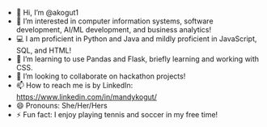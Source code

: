 - 👋 Hi, I’m @akogut1
- 👀 I’m interested in computer information systems, software development, AI/ML development, and business analytics!
- 💻 I am proficient in Python and Java and mildly proficient in JavaScript, SQL, and HTML!
- 🌱 I’m learning to use Pandas and Flask, briefly learning and working with CSS.
- 💞️ I’m looking to collaborate on hackathon projects!
- 📫 How to reach me is by LinkedIn: https://www.linkedin.com/in/mandykogut/
- 😄 Pronouns: She/Her/Hers
- ⚡ Fun fact: I enjoy playing tennis and soccer in my free time!

<!---
akogut1/akogut1 is a ✨ special ✨ repository because its `README.md` (this file) appears on your GitHub profile.
You can click the Preview link to take a look at your changes.
--->

